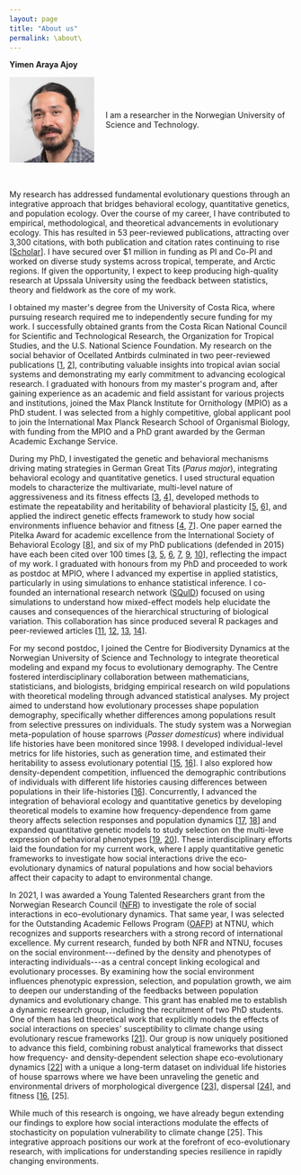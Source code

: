 ```yaml
---
layout: page
title: "About us"
permalink: \about\
---
```



**Yimen Araya Ajoy**
<div style="display: flex; align-items: center;">
  <img src="/assets/images/Pic.jpg" alt="Description" style="width: 30%; margin-right: 20px;">
  <p>
 I am a researcher in the Norwegian University of Science and Technology.
 </p>
</div>
<br><br>

My research has addressed fundamental evolutionary questions through an
integrative approach that bridges behavioral ecology, quantitative
genetics, and population ecology. Over the course of my career, I have
contributed to empirical, methodological, and theoretical advancements
in evolutionary ecology. This has resulted in 53 peer-reviewed
publications, attracting over 3,300 citations, with both publication and
citation rates continuing to rise
\[[Scholar](https://scholar.google.com/citations?hl=en&user=q4pwMVIAAAAJ)]. I
have secured over \$1 million in funding as PI and Co-PI and worked on
diverse study systems across tropical, temperate, and Arctic regions. If
given the opportunity, I expect to keep producing high-quality research
at Upssala University using the feedback between statistics, theory and
fieldwork as the core of my work.

I obtained my master's degree from the University of Costa Rica, where
pursuing research required me to independently secure funding for my
work. I successfully obtained grants from the Costa Rican National
Council for Scientific and Technological Research, the Organization for
Tropical Studies, and the U.S. National Science Foundation. My research
on the social behavior of Ocellated Antbirds culminated in two
peer-reviewed publications
\[[1,](https://doi.org/10.1098/rspb.2009.0730)
[2](https://doi.org/10.1371/journal.pone.0008137)\], contributing
valuable insights into tropical avian social systems and demonstrating
my early commitment to advancing ecological research. I graduated with
honours from my master's program and, after gaining experience as an
academic and field assistant for various projects and institutions,
joined the Max Planck Institute for Ornithology (MPIO) as a PhD student.
I was selected from a highly competitive, global applicant pool to join
the International Max Planck Research School of Organismal Biology, with
funding from the MPIO and a PhD grant awarded by the German Academic
Exchange Service.

During my PhD, I investigated the genetic and behavioral mechanisms
driving mating strategies in German Great Tits (*Parus major*),
integrating behavioral ecology and quantitative genetics. I used
structural equation models to characterize the multivariate, multi-level
nature of aggressiveness and its fitness effects
\[[3](https://doi.org/10.1098/rspb.2013.2645),
[4](https://doi.org/10.1111/evo.13024)\], developed methods to estimate
the repeatability and heritability of behavioral plasticity
\[[5](https://doi.org/10.1111/2041-210X.12430),
[6](https://doi.org/10.1111/1365-2656.12621)\], and applied the indirect
genetic effects framework to study how social environments influence
behavior and fitness \[[4](https://doi.org/10.1111/evo.13024),
[7](https://www.cell.com/trends/ecology-evolution/abstract/S0169-5347(14)00263-8)\].
One paper earned the Pitelka Award for academic excellence from the
International Society of Behavioral Ecology
\[[8](https://doi.org/10.1093/beheco/arv187)\], and six of my PhD
publications (defended in 2015) have each been cited over 100 times
\[[3](https://doi.org/10.1098/rspb.2013.2645),
[5](https://doi.org/10.1111/2041-210X.12430),
[6](https://doi.org/10.1111/1365-2656.12621),
[7](https://www.cell.com/trends/ecology-evolution/abstract/S0169-5347(14)00263-8),
[9](https://doi.org/10.1093/beheco/art035),
[10](https://doi.org/10.1098/rspb.2013.1019)\], reflecting the impact of
my work. I graduated with honours from my PhD and proceeded to work as
postdoc at MPIO, where I advanced my expertise in applied statistics,
particularly in using simulations to enhance statistical inference. I
co-founded an international research network
([SQuID](http://squidgroup.org/about/)) focused on using simulations to
understand how mixed-effect models help elucidate the causes and
consequences of the hierarchical structuring of biological variation.
This collaboration has since produced several R packages and
peer-reviewed articles \[[11](https://doi.org/10.1111/2041-210X.12659),
[12](https://doi.org/10.1111/1365-2656.13360),
[13](https://doi.org/10.1111/2041-210X.13434),
[14](https://doi.org/10.1111/2041-210X.14200)\].

For my second postdoc, I joined the Centre for Biodiversity Dynamics at
the Norwegian University of Science and Technology to integrate
theoretical modeling and expand my focus to evolutionary demography. The
Centre fostered interdisciplinary collaboration between mathematicians,
statisticians, and biologists, bridging empirical research on wild
populations with theoretical modeling through advanced statistical
analyses. My project aimed to understand how evolutionary processes
shape population demography, specifically whether differences among
populations result from selective pressures on individuals. The study
system was a Norwegian meta-population of house sparrows (*Passer
domesticus*) where individual life histories have been monitored since 1998. 
I developed individual-level metrics for life histories, such as
generation time, and estimated their heritability to assess evolutionary
potential
\[[15](https://link.springer.com/article/10.1007/s00265-018-2477-7),
[16](https://doi.org/10.1111/ele.13835)\]. I also explored how
density-dependent competition, influenced the demographic contributions
of individuals with different life histories causing differences between
populations in their life-histories
\[[16](https://doi.org/10.1111/ele.13835)\]. Concurrently, I advanced
the integration of behavioral ecology and quantitative genetics by
developing theoretical models to examine how frequency-dependence from
game theory affects selection responses and population dynamics
\[[17](https://doi.org/10.1111/evo.14058),
[18]( https://doi.org/10.1111/evo.14058)\] and expanded quantitative
genetic models to study selection on the multi-leve expression of
behavioral phenotypes \[[19](https://doi.org/10.1093/evolut/qpad136),
[20](https://doi.org/10.1111/evo.14198)\]. These interdisciplinary
efforts laid the foundation for my current work, where I apply
quantitative genetic frameworks to investigate how social interactions
drive the eco-evolutionary dynamics of natural populations and how
social behaviors affect their capacity to adapt to environmental change.

In 2021, I was awarded a Young Talented Researchers grant from the
Norwegian Research Council
([NFR](https://www.forskningsradet.no/en/call-for-proposals/2023/researcher-project-young-talents-fripro/))
to investigate the role of social interactions in eco-evolutionary
dynamics. That same year, I was selected for the Outstanding Academic
Fellows Program
([OAFP](https://www.ntnu.edu/outstanding-academic-fellows-programme/2022-2026))
at NTNU, which recognizes and supports researchers with a strong record
of international excellence. My current research, funded by both NFR and
NTNU, focuses on the social environment---defined by the density and
phenotypes of interacting individuals---as a central concept linking
ecological and evolutionary processes. By examining how the social
environment influences phenotypic expression, selection, and population
growth, we aim to deepen our understanding of the feedbacks between
population dynamics and evolutionary change. This grant has enabled me
to establish a dynamic research group, including the recruitment of two
PhD students. One of them has led theoretical work that explicitly
models the effects of social interactions on species' susceptibility to
climate change using evolutionary rescue frameworks
\[[21](https://doi.org/10.1093/evlett/qrad022)\]. Our group is now
uniquely positioned to advance this field, combining robust analytical
frameworks that dissect how frequency- and density-dependent selection
shape eco-evolutionary dynamics
\[[22](https://doi.org/10.32942/X27P5K)\] with a unique a long-term
dataset on individual life histories of house sparrows where we have
been unraveling the genetic and environmental drivers of morphological
divergence \[[23](https://doi.org/10.1111/evo.13668)\], dispersal
\[[24]( https://doi.org/10.1111/1365-2656.13580)\], and fitness
\[[16](https://doi.org/10.1111/ele.13835), [25].

While much of this research is ongoing, we have already begun extending
our findings to explore how social interactions modulate the effects of
stochasticity on population vulnerability to climate change [25]. 
This integrative approach positions our work at the forefront 
of eco-evolutionary research, with implications for understanding species 
resilience in rapidly changing environments.

